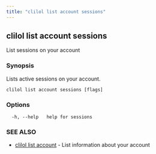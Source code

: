 ```yaml
---
title: "clilol list account sessions"
---
```

## clilol list account sessions

List sessions on your account

### Synopsis

Lists active sessions on your account.

```
clilol list account sessions [flags]
```

### Options

```
  -h, --help   help for sessions
```

### SEE ALSO

* [clilol list account](clilol_list_account.md)	 - List information about your account
